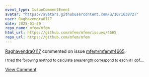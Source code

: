 ```yaml
---
event_type: IssueCommentEvent
avatar: "https://avatars.githubusercontent.com/u/167163872?"
user: Raghavendra0117
date: 2025-01-20
repo_name: mfem/mfem
html_url: https://github.com/mfem/mfem/issues/4665
repo_url: https://github.com/mfem/mfem
---
```


<a href='https://github.com/Raghavendra0117' target='_blank'>Raghavendra0117</a> commented on issue <a href='https://github.com/mfem/mfem/issues/4665' target='_blank'>mfem/mfem#4665</a>.

<small>I tried the following method to calculate area/length correspond to each RT dof....</small>

<a href='https://github.com/mfem/mfem/issues/4665' target='_blank'>View Comment</a>